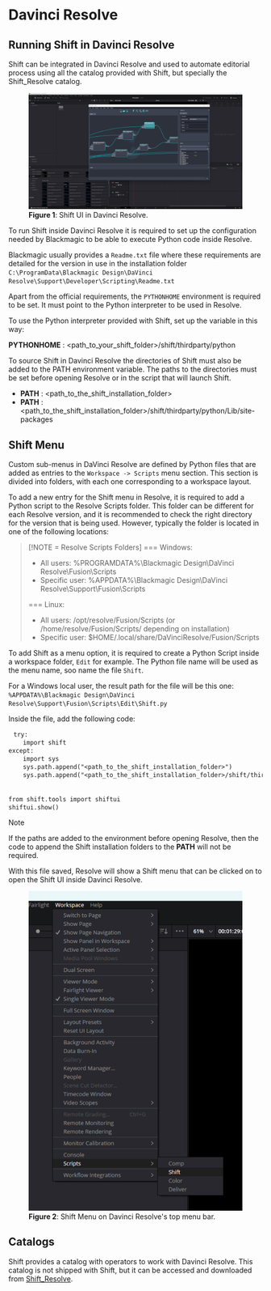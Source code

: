 # Davinci Resolve

## Running Shift in Davinci Resolve

Shift can be integrated in Davinci Resolve and used to automate editorial process using all the catalog provided with Shift, but specially the Shift_Resolve catalog.

<figure>
      <img src="images/resolve_shift_ui.png" alt="Resolve Shift UI">
      <figcaption><b>Figure 1</b>: Shift UI in Davinci Resolve.</figcaption>
</figure>

To run Shift inside Davinci Resolve it is required to set up the configuration needed by Blackmagic to be able to execute Python code inside Resolve. 

Blackmagic usually provides a `Readme.txt` file where these requirements are detailed for the version in use in the installation folder `C:\ProgramData\Blackmagic Design\DaVinci Resolve\Support\Developer\Scripting\Readme.txt`

Apart from the official requirements, the `PYTHONHOME` environment is required to be set. It must point to the Python interpreter to be used in Resolve.

To use the Python interpreter provided with Shift, set up the variable in this way:

**PYTHONHOME** : <path_to_your_shift_folder>/shift/thirdparty/python

To source Shift in Davinci Resolve the directories of Shift must also be added to the PATH environment variable. The paths to the directories must be set before opening Resolve or in the script that will launch Shift.


- **PATH** : <path_to_the_shift_installation_folder>
- **PATH** : <path_to_the_shift_installation_folder>/shift/thirdparty/python/Lib/site-packages


## Shift Menu

Custom sub-menus in DaVinci Resolve are defined by Python files that are added as entries to the `Workspace -> Scripts` menu section. This section is divided into folders, with each one corresponding to a workspace layout.

To add a new entry for the Shift menu in Resolve, it is required to add a Python script to the Resolve Scripts folder. This folder can be different for each Resolve version, and it is recommended to check the right directory for the version that is being used. However, typically the folder is located in one of the following locations:

> [!NOTE = Resolve Scripts Folders]
> === Windows:
>  - All users: %PROGRAMDATA%\Blackmagic Design\DaVinci Resolve\Fusion\Scripts
>  - Specific user: %APPDATA%\Blackmagic Design\DaVinci Resolve\Support\Fusion\Scripts
>
> === Linux:
>  - All users: /opt/resolve/Fusion/Scripts  (or /home/resolve/Fusion/Scripts/ depending on installation)
>  - Specific user: $HOME/.local/share/DaVinciResolve/Fusion/Scripts

To add Shift as a menu option, it is required to create a Python Script inside a workspace folder, `Edit` for example. The Python file name will be used as the menu name, soo name the file `Shift`.

For a Windows local user, the result path for the file will be this one:
`%APPDATA%\Blackmagic Design\DaVinci Resolve\Support\Fusion\Scripts\Edit\Shift.py`

Inside the file, add the following code:

<pre><code style="white-space: pre; margin: 20px 0; padding: 10px; box-sizing: border-box;">try:
    import shift
except:
    import sys
    sys.path.append("&ltpath_to_the_shift_installation_folder&gt")
    sys.path.append("&ltpath_to_the_shift_installation_folder&gt/shift/thirdparty/python/Lib/site-packages")


from shift.tools import shiftui
shiftui.show()
</code></pre>

>[!NOTE]
> If the paths are added to the environment before opening Resolve, then the code to append the Shift installation folders to the **PATH** will not be required.


With this file saved, Resolve will show a Shift menu that can be clicked on to open the Shift UI inside Davinci Resolve.


<figure>
      <img src="images/resolve_shift_menu.png" alt="Shift Menu">
      <figcaption><b>Figure 2</b>: Shift Menu on Davinci Resolve's top menu bar.</figcaption>
</figure>

## Catalogs

Shift provides a catalog with operators to work with Davinci Resolve. This catalog is not shipped with Shift, but it can be accessed and downloaded from [Shift_Resolve](https://github.com/Inbibo/Shift_Resolve).



